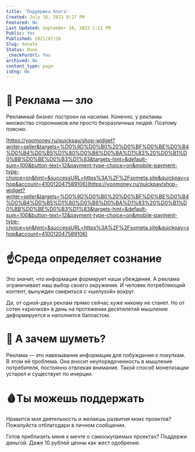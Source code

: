 ```yaml
---
title: 'Поддержка блога'
Created: July 16, 2021 8:27 PM
Featured: No
Last Updated: September 18, 2022 1:21 PM
Public: Yes
Published: 2021/07/16
Slug: donate
Status: Done
_checkForUrl: Yes
archived: No
content_type: page
isEng: No
---
```


# 👹 Реклама — зло

Рекламный бизнес построен на насилии. Конечно, у рекламы множество сторонников или просто безразличных людей. Поэтому поясню.

[https://yoomoney.ru/quickpay/shop-widget?writer=seller&targets=%D0%9D%D0%B0%20%D0%BF%D0%BE%D0%B4%D0%B4%D0%B5%D1%80%D0%B6%D0%BA%D1%83%20%D0%B1%D0%BB%D0%BE%D0%B3%D1%83&targets-hint=&default-sum=100&button-text=12&payment-type-choice=on&mobile-payment-type-choice=on&hint=&successURL=https%3A%2F%2Fsometa.site&quickpay=shop&account=410012047589106](https://yoomoney.ru/quickpay/shop-widget?writer=seller&targets=%D0%9D%D0%B0%20%D0%BF%D0%BE%D0%B4%D0%B4%D0%B5%D1%80%D0%B6%D0%BA%D1%83%20%D0%B1%D0%BB%D0%BE%D0%B3%D1%83&targets-hint=&default-sum=100&button-text=12&payment-type-choice=on&mobile-payment-type-choice=on&hint=&successURL=https%3A%2F%2Fsometa.site&quickpay=shop&account=410012047589106)

# ☝️Среда определяет сознание

Это значит, что информация формирует наши убеждения. А реклама ограничивает наш выбор своего окружения. И человек потребляющий контент, вынужден смириться с «шелухой» вокруг.

Да, от одной-двух реклам прямо сейчас хуже никому не станет. Но от сотен «крючков» в день на протяжении десятилетий мышление деформируется и наполнится балластом.

# 📢 А зачем шуметь?

Реклама — это навязывание информации для побуждения к покупкам. В этом её 
проблема. Она вносит неупорядоченность в мышление потребителя, постоянно отвлекая внимание. Такой способ монетизации устарел и существует по инерции.

# 🩸Ты можешь поддержать

Нравится моя деятельность и желаешь развития моих проектов? Пожалуйста отблагодари в личном сообщении.

Готов приблизить меня к мечте о самоокупаемых проектах? Поддержи деньгой. Даже 10 рублей ценны как жест одобрения.